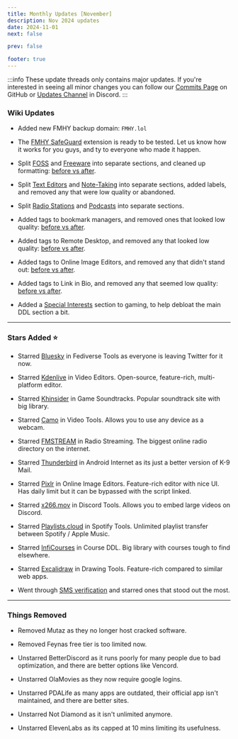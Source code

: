 ```yaml
---
title: Monthly Updates [November]
description: Nov 2024 updates
date: 2024-11-01
next: false

prev: false

footer: true
---
```


<Post authors="nbats"/>

:::info
These update threads only contains major updates. If you're interested
in seeing all minor changes you can follow our
[Commits Page](https://github.com/fmhy/FMHYedit/commits/main) on GitHub or
[Updates Channel](https://redd.it/17f8msf) in Discord.
:::

### Wiki Updates

- Added new FMHY backup domain: `FMHY.lol`

- The [FMHY SafeGuard](https://github.com/kenhendricks00/FMHY-SafeGuard) extension is ready to be tested. Let us know how it works for you guys, and ty to everyone who made it happen.

- Split [FOSS](https://fmhy.net/downloading#foss-sites) and [Freeware](https://fmhy.net/downloading#freeware-sites) into separate sections, and cleaned up formatting: [before vs after](https://i.ibb.co/M5F1Dk7/image.png).

- Split [Text Editors](https://fmhy.net/text-tools#text-editors) and [Note-Taking](https://fmhy.net/text-tools#note-taking) into separate sections, added labels, and removed any that were low quality or abandoned.

- Split [Radio Stations](https://fmhy.net/audio#radio-streaming) and [Podcasts](https://fmhy.net/audio#podcast-streaming) into separate sections.

- Added tags to bookmark managers, and removed ones that looked low quality: [before vs after](https://i.ibb.co/nczmmrv/3453453453.jpg).

- Added tags to Remote Desktop, and removed any that looked low quality: [before vs after](https://i.ibb.co/jw87F2W/image.png ).

- Added tags to Online Image Editors, and removed any that didn't stand out: [before vs after](https://i.ibb.co/hFwBD6n/34534534.jpg).

- Added tags to Link in Bio, and removed any that seemed low quality: [before vs after](https://i.ibb.co/BjZ3SpR/image.png).

- Added a [Special Interests](https://fmhy.net/gaming#special-interest) section to gaming, to help debloat the main DDL section a bit.

***

### Stars Added ⭐

- Starred [Bluesky](https://fmhy.net/social-media-tools#fediverse-tools) in Fediverse Tools as everyone is leaving Twitter for it now.

- Starred [Kdenlive](https://fmhy.net/video-tools#video-editors) in Video Editors. Open-source, feature-rich, multi-platform editor.

- Starred [Khinsider](https://fmhy.net/audio#game-soundtracks) in Game Soundtracks. Popular soundtrack site with big library.

- Starred [Camo](https://fmhy.net/video-tools) in Video Tools. Allows you to use any device as a webcam.

- Starred [FMSTREAM](https://fmhy.net/storage#live-radio) in Radio Streaming. The biggest online radio directory on the internet.

- Starred [Thunderbird](https://fmhy.net/mobile#android-internet) in Android Internet as its just a better version of K-9 Mail. 

- Starred [Pixlr](https://fmhy.net/image-tools#online-editors) in Online Image Editors. Feature-rich editor with nice UI. Has daily limit but it can be bypassed with the script linked.

- Starred [x266.mov](https://fmhy.net/social-media-tools#discord-tools) in Discord Tools. Allows you to embed large videos on Discord.

- Starred [Playlists.cloud](https://fmhy.net/audio#spotify-tools) in Spotify Tools. Unlimited playlist transfer between Spotify / Apple Music.

- Starred [InfiCourses](https://fmhy.net/educational#downloading) in Course DDL. Big library with courses tough to find elsewhere.

- Starred [Excalidraw](https://fmhy.net/image-tools#drawing) in Drawing Tools. Feature-rich compared to similar web apps.

- Went through [SMS verification](https://fmhy.net/storage#sms-verification-sites) and starred ones that stood out the most.

***

### Things Removed

- Removed Mutaz as they no longer host cracked software.

- Removed Feynas free tier is too limited now.

- Unstarred BetterDiscord as it runs poorly for many people due to bad optimization, and there are better options like Vencord.

- Unstarred OlaMovies as they now require google logins.

- Unstarred PDALife as many apps are outdated, their official app isn't maintained, and there are better sites.

- Unstarred Not Diamond as it isn't unlimited anymore.

- Unstarred ElevenLabs as its capped at 10 mins ⁠limiting its usefulness.
